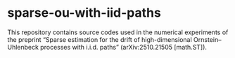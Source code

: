 # sparse-ou-with-iid-paths
This repository contains source codes used in the numerical experiments of the preprint “Sparse estimation for the drift of high-dimensional Ornstein–Uhlenbeck processes with i.i.d. paths” (arXiv:2510.21505 [math.ST]).
